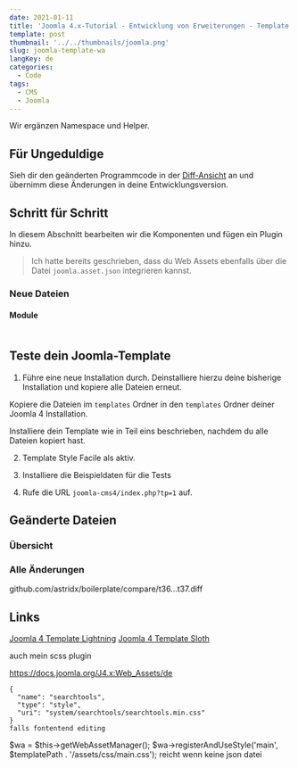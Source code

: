 ```yaml
---
date: 2021-01-11
title: 'Joomla 4.x-Tutorial - Entwicklung von Erweiterungen - Template - Web Asset Manager'
template: post
thumbnail: '../../thumbnails/joomla.png'
slug: joomla-template-wa
langKey: de
categories:
  - Code
tags:
  - CMS
  - Joomla
---
```


Wir ergänzen Namespace und Helper.

## Für Ungeduldige

Sieh dir den geänderten Programmcode in der [Diff-Ansicht](https://github.com/astridx/boilerplate/compare/t38...t39) an und übernimm diese Änderungen in deine Entwicklungsversion.

## Schritt für Schritt

In diesem Abschnitt bearbeiten wir die Komponenten und fügen ein Plugin hinzu.

> Ich hatte bereits geschrieben, dass du Web Assets ebenfalls über die Datei `joomla.asset.json` integrieren kannst.  


### Neue Dateien

#### Module

##### []()

```php

```

## Teste dein Joomla-Template

1. Führe eine neue Installation durch. Deinstalliere hierzu deine bisherige Installation und kopiere alle Dateien erneut.

Kopiere die Dateien im `templates` Ordner in den `templates` Ordner deiner Joomla 4 Installation.

Installiere dein Template wie in Teil eins beschrieben, nachdem du alle Dateien kopiert hast.

2. Template Style Facile als aktiv.

3. Installiere die Beispieldaten für die Tests

4. Rufe die URL `joomla-cms4/index.php?tp=1` auf.

## Geänderte Dateien

### Übersicht

### Alle Änderungen

github.com/astridx/boilerplate/compare/t36...t37.diff

## Links

[Joomla 4 Template Lightning](https://github.com/C-Lodder/lightning)
[Joomla 4 Template Sloth](https://github.com/dgrammatiko/sloth-pkg)

auch mein scss plugin

https://docs.joomla.org/J4.x:Web_Assets/de



    {
      "name": "searchtools",
      "type": "style",
      "uri": "system/searchtools/searchtools.min.css"
    }
    falls fontentend editing


$wa  = $this->getWebAssetManager();
$wa->registerAndUseStyle('main', $templatePath . '/assets/css/main.css');
reicht wenn keine json datei